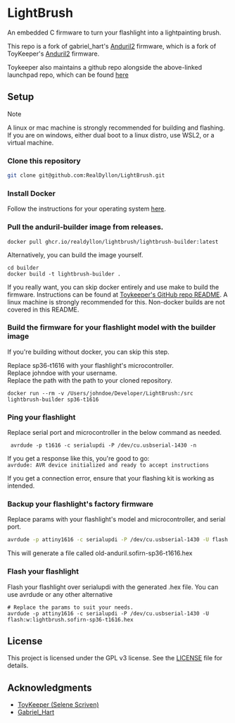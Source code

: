 # LightBrush

An embedded C firmware to turn your flashlight into a lightpainting brush.

This repo is a fork of gabriel_hart's [Anduril2](https://code.launchpad.net/~gabe/flashlight-firmware/anduril2) firmware,
which is a fork of ToyKeeper's [Anduril2](https://code.launchpad.net/~toykeeper/flashlight-firmware/anduril2) firmware.

Toykeeper also maintains a github repo alongside the above-linked launchpad repo, which can be found [here](
https://github.com/ToyKeeper/anduril)

## Setup

> [!NOTE]  
> A linux or mac machine is strongly recommended for building and flashing. If you are on windows, either dual boot to a
linux distro, use WSL2, or a virtual machine.

### Clone this repository

```bash
git clone git@github.com:RealDyllon/LightBrush.git
```

### Install Docker 

Follow the instructions for your operating system [here](https://docs.docker.com/get-docker/).

### Pull the anduril-builder image from releases.

```shell
docker pull ghcr.io/realdyllon/lightbrush/lightbrush-builder:latest
```

Alternatively, you can build the image yourself. 

```shell
cd builder
docker build -t lightbrush-builder .
```

If you really want, you can skip docker entirely and use make to build the firmware. Instructions can be found at 
[Toykeeper's GitHub repo README](https://github.com/ToyKeeper/anduril#compiling). A linux machine is strongly 
recommended for this. Non-docker builds are not covered in this README.

### Build the firmware for your flashlight model with the builder image  

If you're building without docker, you can skip this step.

Replace sp36-t1616 with your flashlight's microcontroller.  
Replace johndoe with your username.   
Replace the path with the path to your cloned repository.  

```shell
docker run --rm -v /Users/johndoe/Developer/LightBrush:/src lightbrush-builder sp36-t1616  
```

### Ping your flashlight

Replace serial port and microcontroller in the below command as needed.

```shell
 avrdude -p t1616 -c serialupdi -P /dev/cu.usbserial-1430 -n
```

If you get a response like this, you're good to go:  
`avrdude: AVR device initialized and ready to accept instructions`

If you get a connection error, ensure that your flashing kit is working as intended.


### Backup your flashlight's factory firmware

Replace params with your flashlight's model and microcontroller, and serial port.

```bash
avrdude -p attiny1616 -c serialupdi -P /dev/cu.usbserial-1430 -U flash:r:old-anduril.sofirn-sp36-t1616.hex:i
```

This will generate a file called old-anduril.sofirn-sp36-t1616.hex

### Flash your flashlight 

Flash your flashlight over serialupdi with the generated .hex file. You can use avrdude or any other alternative

```shell
# Replace the params to suit your needs.
avrdude -p attiny1616 -c serialupdi -P /dev/cu.usbserial-1430 -U flash:w:lightbrush.sofirn-sp36-t1616.hex
```

## License

This project is licensed under the GPL v3 license. See the [LICENSE](LICENSE) file for details.

## Acknowledgments

* [ToyKeeper (Selene Scriven)](https://launchpad.net/~toykeeper)
* [Gabriel_Hart](https://launchpad.net/~gabe)
